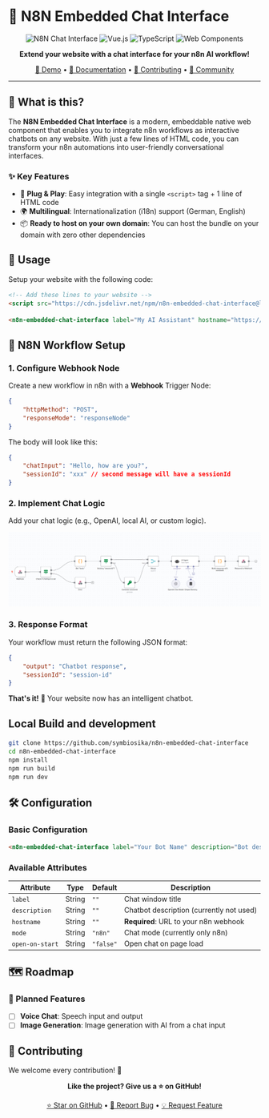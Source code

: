 # 🤖 N8N Embedded Chat Interface

<div align="center">

![N8N Chat Interface](https://img.shields.io/badge/n8n-Chat%20Interface-FF6D5A?style=for-the-badge&logo=n8n)
![Vue.js](https://img.shields.io/badge/Vue.js-35495E?style=for-the-badge&logo=vuedotjs&logoColor=4FC08D)
![TypeScript](https://img.shields.io/badge/TypeScript-007ACC?style=for-the-badge&logo=typescript&logoColor=white)
![Web Components](https://img.shields.io/badge/Web%20Components-29ABE2?style=for-the-badge&logo=webcomponents.org&logoColor=white)

**Extend your website with a chat interface for your n8n AI workflow!**

[🚀 Demo](#demo) • [📖 Documentation](#installation) • [🤝 Contributing](#contributing) • [💬 Community](#community)

</div>

---

## 🎯 What is this?

The **N8N Embedded Chat Interface** is a modern, embeddable native web component that enables you to integrate n8n workflows as interactive chatbots on any website. With just a few lines of HTML code, you can transform your n8n automations into user-friendly conversational interfaces.

### ✨ Key Features

- 🔌 **Plug & Play**: Easy integration with a single `<script>` tag + 1 line of HTML code
- 🌍 **Multilingual**: Internationalization (i18n) support (German, English)
- 📦 **Ready to host on your own domain**: You can host the bundle on your domain with zero other dependencies

## 🚀 Usage

Setup your website with the following code:

```html
<!-- Add these lines to your website -->
<script src="https://cdn.jsdelivr.net/npm/n8n-embedded-chat-interface@latest/output/index.umd.cjs"></script>

<n8n-embedded-chat-interface label="My AI Assistant" hostname="https://your-n8n-webhook.com/webhook/:id-of-your-webhook-node" open-on-start="false"> </n8n-embedded-chat-interface>
```

## 🔧 N8N Workflow Setup

### 1. Configure Webhook Node

Create a new workflow in n8n with a **Webhook** Trigger Node:

```json
{
	"httpMethod": "POST",
	"responseMode": "responseNode"
}
```

The body will look like this:

```json
{
	"chatInput": "Hello, how are you?",
	"sessionId": "xxx" // second message will have a sessionId
}
```

### 2. Implement Chat Logic

Add your chat logic (e.g., OpenAI, local AI, or custom logic).

![n8n.png](./docs/n8n.png)

### 3. Response Format

Your workflow must return the following JSON format:

```json
{
	"output": "Chatbot response",
	"sessionId": "session-id"
}
```

**That's it!** 🎉 Your website now has an intelligent chatbot.

## Local Build and development

```bash
git clone https://github.com/symbiosika/n8n-embedded-chat-interface
cd n8n-embedded-chat-interface
npm install
npm run build
npm run dev
```

## 🛠️ Configuration

### Basic Configuration

```html
<n8n-embedded-chat-interface label="Your Bot Name" description="Bot description" hostname="https://your-n8n-webhook-url.com" mode="n8n" open-on-start="false"> </n8n-embedded-chat-interface>
```

### Available Attributes

| Attribute       | Type   | Default   | Description                              |
| --------------- | ------ | --------- | ---------------------------------------- |
| `label`         | String | `""`      | Chat window title                        |
| `description`   | String | `""`      | Chatbot description (currently not used) |
| `hostname`      | String | `""`      | **Required**: URL to your n8n webhook    |
| `mode`          | String | `"n8n"`   | Chat mode (currently only n8n)           |
| `open-on-start` | String | `"false"` | Open chat on page load                   |

## 🗺️ Roadmap

### 🎯 Planned Features

- [ ] **Voice Chat**: Speech input and output
- [ ] **Image Generation**: Image generation with AI from a chat input

## 🤝 Contributing

We welcome every contribution! 🎉

<div align="center">

**Like the project? Give us a ⭐ on GitHub!**

[⭐ Star on GitHub](https://github.com/symbiosika/n8n-embedded-chat-interface) • [🐛 Report Bug](https://github.com/symbiosika/n8n-embedded-chat-interface/issues) • [💡 Request Feature](https://github.com/symbiosika/n8n-embedded-chat-interface/issues)

</div>
